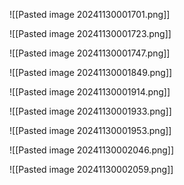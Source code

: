 
![[Pasted image 20241130001701.png]]

![[Pasted image 20241130001723.png]]

![[Pasted image 20241130001747.png]]

![[Pasted image 20241130001849.png]]

![[Pasted image 20241130001914.png]]

![[Pasted image 20241130001933.png]]

![[Pasted image 20241130001953.png]]

![[Pasted image 20241130002046.png]]

![[Pasted image 20241130002059.png]]
